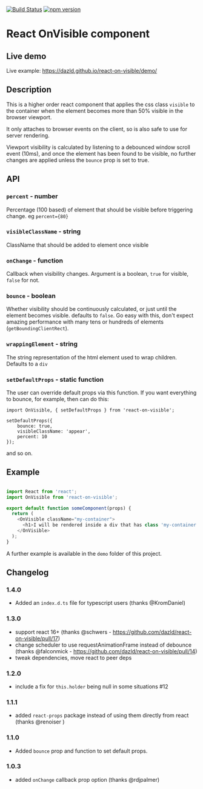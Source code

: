 [![Build Status](https://travis-ci.org/dazld/react-on-visible.svg?branch=master)](https://travis-ci.org/dazld/react-on-visible)
[![npm version](https://badge.fury.io/js/react-on-visible.svg)](https://badge.fury.io/js/react-on-visible)
# React OnVisible component

## Live demo

Live example: https://dazld.github.io/react-on-visible/demo/

## Description

This is a higher order react component that applies the css class `visible` to the container when the element becomes more than 50% visible in the browser viewport.

It only attaches to browser events on the client, so is also safe to use for server rendering.

Viewport visibility is calculated by listening to a debounced window scroll event (10ms), and once the element has been found to be visible, no further changes are applied unless the `bounce` prop is set to true.

## API

### `percent` - number

Percentage (100 based) of element that should be visible before triggering change. eg `percent={80}`

### `visibleClassName` - string

ClassName that should be added to element once visible

### `onChange` - function

Callback when visibility changes. Argument is a boolean, `true` for visible, `false` for not.

### `bounce` - boolean

Whether visibility should be continuously calculated, or just until the element becomes visible. defaults to `false`. Go easy with this, don't expect amazing performance with many tens or hundreds of elements (`getBoundingClientRect`).

### `wrappingElement` - string

The string representation of the html element used to wrap children. Defaults to a `div`

### `setDefaultProps` - static function

The user can override default props via this function. If you want everything to bounce, for example, then can do this:
```
import OnVisible, { setDefaultProps } from 'react-on-visible';

setDefaultProps({
    bounce: true,
    visibleClassName: 'appear',
    percent: 10
});

```

and so on.

## Example

```js

import React from 'react';
import OnVisible from 'react-on-visible';

export default function someComponent(props) {
  return (
    <OnVisible className="my-container">
      <h1>I will be rendered inside a div that has class 'my-container' only until I become visible, at which point the container will have the classes 'my-container visible'</h1>
    </OnVisible>
  );
}

```

A further example is available in the `demo` folder of this project.

## Changelog

### 1.4.0

- Added an `index.d.ts` file for typescript users (thanks @KromDaniel)

### 1.3.0

- support react 16+ (thanks @schwers - https://github.com/dazld/react-on-visible/pull/17)
- change scheduler to use requestAnimationFrame instead of debounce (thanks @falconmick - https://github.com/dazld/react-on-visible/pull/14)
- tweak dependencies, move react to peer deps

### 1.2.0

- include a fix for `this.holder` being null in some situations #12

### 1.1.1

- added `react-props` package instead of using them directly from react (thanks @renoiser )



### 1.1.0

- Added `bounce` prop and function to set default props.

### 1.0.3

- added `onChange` callback prop option (thanks @rdjpalmer)
